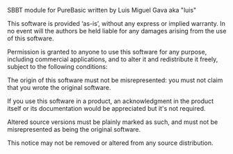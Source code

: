 SBBT module for PureBasic
written by Luis Miguel Gava aka "luis"

This software is provided ‘as-is’, without any express or implied warranty. 
In no event will the authors be held liable for any damages arising from the use of this software.

Permission is granted to anyone to use this software for any purpose, including commercial applications, 
and to alter it and redistribute it freely, subject to the following conditions:

The origin of this software must not be misrepresented: you must not claim that you wrote the original software. 

If you use this software in a product, an acknowledgment in the product itself or its documentation would be appreciated but it's not required.

Altered source versions must be plainly marked as such, and must not be misrepresented as being the original software.

This notice may not be removed or altered from any source distribution.
